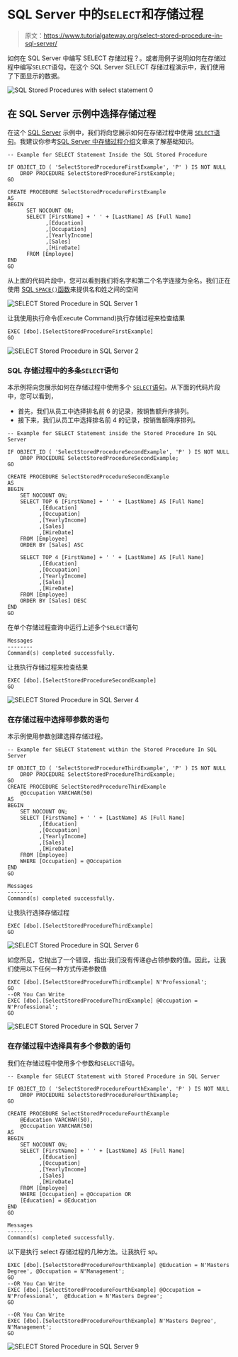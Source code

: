# SQL Server 中的`SELECT`和存储过程

> 原文：<https://www.tutorialgateway.org/select-stored-procedure-in-sql-server/>

如何在 SQL Server 中编写 SELECT 存储过程？。或者用例子说明如何在存储过程中编写`SELECT`语句。在这个 SQL Server SELECT 存储过程演示中，我们使用了下面显示的数据。

![SQL Stored Procedures with select statement 0](img/c8e299789c701d3aea0c5ff6bcf8ef6c.png)

## 在 SQL Server 示例中选择存储过程

在这个 [SQL Server](https://www.tutorialgateway.org/sql/) 示例中，我们将向您展示如何在存储过程中使用 [`SELECT`语句](https://www.tutorialgateway.org/sql-select-statement/)。我建议你参考[SQL Server 中存储过程介绍](https://www.tutorialgateway.org/stored-procedures-in-sql/)文章来了解基础知识。

```
-- Example for SELECT Statement Inside the SQL Stored Procedure

IF OBJECT_ID ( 'SelectStoredProcedureFirstExample', 'P' ) IS NOT NULL   
    DROP PROCEDURE SelectStoredProcedureFirstExample;  
GO

CREATE PROCEDURE SelectStoredProcedureFirstExample
AS
BEGIN
      SET NOCOUNT ON;
      SELECT [FirstName] + ' ' + [LastName] AS [Full Name]
            ,[Education]
            ,[Occupation]
            ,[YearlyIncome]
            ,[Sales]
            ,[HireDate]
      FROM [Employee]
END
GO
```

从上面的代码片段中，您可以看到我们将名字和第二个名字连接为全名。我们正在使用 [SQL `SPACE()`函数](https://www.tutorialgateway.org/sql-space-function/)来提供名和姓之间的空间

![SELECT Stored Procedure in SQL Server 1](img/240a6c60437e35815b7b9adf1e43156e.png)

让我使用执行命令(Execute Command)执行存储过程来检查结果

```
EXEC [dbo].[SelectStoredProcedureFirstExample]
GO
```

![SELECT Stored Procedure in SQL Server 2](img/0e67398545efe992d48440c36f09725d.png)

### SQL 存储过程中的多条`SELECT`语句

本示例将向您展示如何在存储过程中使用多个 [`SELECT`语句](https://www.tutorialgateway.org/sql-select-statement/)。从下面的代码片段中，您可以看到，

*   首先，我们从员工中选择排名前 6 的记录，按销售额升序排列。
*   接下来，我们从员工中选择排名前 4 的记录，按销售额降序排列。

```
-- Example for SELECT Statement inside the Stored Procedure In SQL Server

IF OBJECT_ID ( 'SelectStoredProcedureSecondExample', 'P' ) IS NOT NULL   
    DROP PROCEDURE SelectStoredProcedureSecondExample;  
GO

CREATE PROCEDURE SelectStoredProcedureSecondExample
AS
BEGIN
	SET NOCOUNT ON;
	SELECT TOP 6 [FirstName] + ' ' + [LastName] AS [Full Name]
          ,[Education]
          ,[Occupation]
          ,[YearlyIncome]
          ,[Sales]
          ,[HireDate]
	FROM [Employee]
	ORDER BY [Sales] ASC

	SELECT TOP 4 [FirstName] + ' ' + [LastName] AS [Full Name]
          ,[Education]
          ,[Occupation]
          ,[YearlyIncome]
          ,[Sales]
          ,[HireDate]
	FROM [Employee]
	ORDER BY [Sales] DESC
END
GO
```

在单个存储过程查询中运行上述多个`SELECT`语句

```
Messages
--------
Command(s) completed successfully.
```

让我执行存储过程来检查结果

```
EXEC [dbo].[SelectStoredProcedureSecondExample]
GO
```

![SELECT Stored Procedure in SQL Server 4](img/84f5cb2d7c3039c4ba0f3b92ab22ee98.png)

### 在存储过程中选择带参数的语句

本示例使用参数创建选择存储过程。

```
-- Example for SELECT Statement within the Stored Procedure In SQL Server

IF OBJECT_ID ( 'SelectStoredProcedureThirdExample', 'P' ) IS NOT NULL   
    DROP PROCEDURE SelectStoredProcedureThirdExample;  
GO
CREATE PROCEDURE SelectStoredProcedureThirdExample
	@Occupation VARCHAR(50)
AS
BEGIN
	SET NOCOUNT ON;
	SELECT [FirstName] + ' ' + [LastName] AS [Full Name]
          ,[Education]
          ,[Occupation]
          ,[YearlyIncome]
          ,[Sales]
          ,[HireDate]
	FROM [Employee]
	WHERE [Occupation] = @Occupation
END
GO
```

```
Messages
--------
Command(s) completed successfully.
```

让我执行选择存储过程

```
EXEC [dbo].[SelectStoredProcedureThirdExample]
GO
```

![SELECT Stored Procedure in SQL Server 6](img/3f4b5d9abc6cc2f12ef7d52908f3d1d2.png)

如您所见，它抛出了一个错误，指出:我们没有传递@占领参数的值。因此，让我们使用以下任何一种方式传递参数值

```
EXEC [dbo].[SelectStoredProcedureThirdExample] N'Professional';
GO
--OR You Can Write
EXEC [dbo].[SelectStoredProcedureThirdExample] @Occupation = N'Professional';
GO
```

![SELECT Stored Procedure in SQL Server 7](img/774b2a437d586d7aa26f803998639190.png)

### 在存储过程中选择具有多个参数的语句

我们在存储过程中使用多个参数和`SELECT`语句。

```
-- Example for SELECT Statement with Stored Procedure in SQL Server

IF OBJECT_ID ( 'SelectStoredProcedureFourthExample', 'P' ) IS NOT NULL   
    DROP PROCEDURE SelectStoredProcedureFourthExample;  
GO

CREATE PROCEDURE SelectStoredProcedureFourthExample
	@Education VARCHAR(50),
	@Occupation VARCHAR(50)
AS
BEGIN
	SET NOCOUNT ON;
	SELECT [FirstName] + ' ' + [LastName] AS [Full Name]
          ,[Education]
          ,[Occupation]
          ,[YearlyIncome]
          ,[Sales]
          ,[HireDate]
	FROM [Employee]
	WHERE [Occupation] = @Occupation OR
	[Education] = @Education
END
GO
```

```
Messages
--------
Command(s) completed successfully.
```

以下是执行 select 存储过程的几种方法。让我执行 sp。

```
EXEC [dbo].[SelectStoredProcedureFourthExample] @Education = N'Masters Degree', @Occupation = N'Management';
GO
--OR You Can Write
EXEC [dbo].[SelectStoredProcedureFourthExample] @Occupation = N'Professional',  @Education = N'Masters Degree';
GO

--OR You Can Write
EXEC [dbo].[SelectStoredProcedureFourthExample] N'Masters Degree', N'Management';
GO
```

![SELECT Stored Procedure in SQL Server 9](img/cbeaec27de8777718a60656589e3d8a2.png)